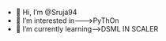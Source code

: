 - 👋 Hi, I’m @Sruja94
- 👀 I’m interested in--->PyThOn
- 🌱 I’m currently learning-->DSML IN SCALER

<!---
Sruja94/Sruja94 is a ✨ special ✨ repository because its `README.md` (this file) appears on your GitHub profile.
You can click the Preview link to take a look at your changes.
--->
